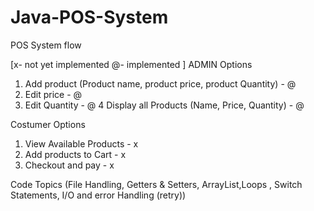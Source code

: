 # Java-POS-System

POS System flow 

[x- not yet implemented @- implemented ]
ADMIN Options 

1. Add product (Product name, product price, product Quantity) - @
2. Edit price - @
3. Edit Quantity - @
4 Display all Products (Name, Price, Quantity) - @

Costumer Options
1. View Available Products - x
2. Add products to Cart - x
3. Checkout and pay - x


Code Topics (File Handling, Getters & Setters, ArrayList,Loops , Switch Statements, I/O and error Handling (retry))
